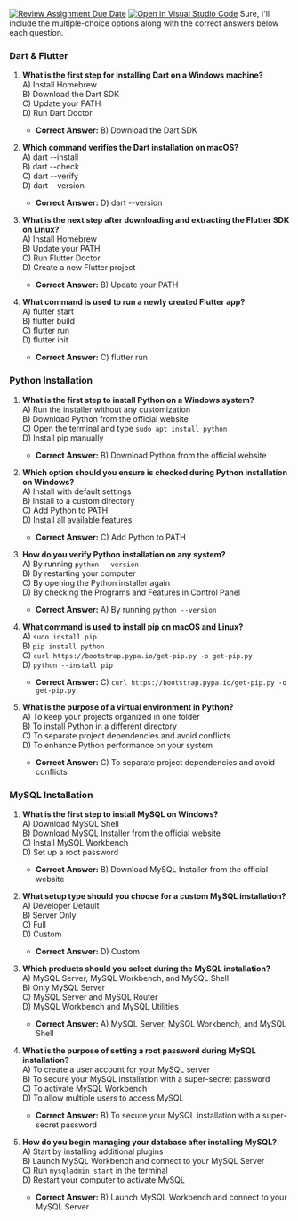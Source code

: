 [![Review Assignment Due Date](https://classroom.github.com/assets/deadline-readme-button-22041afd0340ce965d47ae6ef1cefeee28c7c493a6346c4f15d667ab976d596c.svg)](https://classroom.github.com/a/vnsr1XuU)
[![Open in Visual Studio Code](https://classroom.github.com/assets/open-in-vscode-2e0aaae1b6195c2367325f4f02e2d04e9abb55f0b24a779b69b11b9e10269abc.svg)](https://classroom.github.com/online_ide?assignment_repo_id=15668316&assignment_repo_type=AssignmentRepo)
Sure, I'll include the multiple-choice options along with the correct answers below each question.

### Dart & Flutter

1. **What is the first step for installing Dart on a Windows machine?**  
   A) Install Homebrew  
   B) Download the Dart SDK  
   C) Update your PATH  
   D) Run Dart Doctor  
   - **Correct Answer:** B) Download the Dart SDK

2. **Which command verifies the Dart installation on macOS?**  
   A) dart --install  
   B) dart --check  
   C) dart --verify  
   D) dart --version  
   - **Correct Answer:** D) dart --version

3. **What is the next step after downloading and extracting the Flutter SDK on Linux?**  
   A) Install Homebrew  
   B) Update your PATH  
   C) Run Flutter Doctor  
   D) Create a new Flutter project  
   - **Correct Answer:** B) Update your PATH

4. **What command is used to run a newly created Flutter app?**  
   A) flutter start  
   B) flutter build  
   C) flutter run  
   D) flutter init  
   - **Correct Answer:** C) flutter run

### Python Installation

1. **What is the first step to install Python on a Windows system?**  
   A) Run the installer without any customization  
   B) Download Python from the official website  
   C) Open the terminal and type `sudo apt install python`  
   D) Install pip manually  
   - **Correct Answer:** B) Download Python from the official website

2. **Which option should you ensure is checked during Python installation on Windows?**  
   A) Install with default settings  
   B) Install to a custom directory  
   C) Add Python to PATH  
   D) Install all available features  
   - **Correct Answer:** C) Add Python to PATH

3. **How do you verify Python installation on any system?**  
   A) By running `python --version`  
   B) By restarting your computer  
   C) By opening the Python installer again  
   D) By checking the Programs and Features in Control Panel  
   - **Correct Answer:** A) By running `python --version`

4. **What command is used to install pip on macOS and Linux?**  
   A) `sudo install pip`  
   B) `pip install python`  
   C) `curl https://bootstrap.pypa.io/get-pip.py -o get-pip.py`  
   D) `python --install pip`  
   - **Correct Answer:** C) `curl https://bootstrap.pypa.io/get-pip.py -o get-pip.py`

5. **What is the purpose of a virtual environment in Python?**  
   A) To keep your projects organized in one folder  
   B) To install Python in a different directory  
   C) To separate project dependencies and avoid conflicts  
   D) To enhance Python performance on your system  
   - **Correct Answer:** C) To separate project dependencies and avoid conflicts

### MySQL Installation

1. **What is the first step to install MySQL on Windows?**  
   A) Download MySQL Shell  
   B) Download MySQL Installer from the official website  
   C) Install MySQL Workbench  
   D) Set up a root password  
   - **Correct Answer:** B) Download MySQL Installer from the official website

2. **What setup type should you choose for a custom MySQL installation?**  
   A) Developer Default  
   B) Server Only  
   C) Full  
   D) Custom  
   - **Correct Answer:** D) Custom

3. **Which products should you select during the MySQL installation?**  
   A) MySQL Server, MySQL Workbench, and MySQL Shell  
   B) Only MySQL Server  
   C) MySQL Server and MySQL Router  
   D) MySQL Workbench and MySQL Utilities  
   - **Correct Answer:** A) MySQL Server, MySQL Workbench, and MySQL Shell

4. **What is the purpose of setting a root password during MySQL installation?**  
   A) To create a user account for your MySQL server  
   B) To secure your MySQL installation with a super-secret password  
   C) To activate MySQL Workbench  
   D) To allow multiple users to access MySQL  
   - **Correct Answer:** B) To secure your MySQL installation with a super-secret password

5. **How do you begin managing your database after installing MySQL?**  
   A) Start by installing additional plugins  
   B) Launch MySQL Workbench and connect to your MySQL Server  
   C) Run `mysqladmin start` in the terminal  
   D) Restart your computer to activate MySQL  
   - **Correct Answer:** B) Launch MySQL Workbench and connect to your MySQL Server
